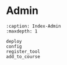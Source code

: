 <!--
SPDX-FileCopyrightText: 2023 2023, Nicolas Bota, Marcel Geiger, Florian Paul, Rajbir Singh, Niklas Sirch, Jan Swiridow, Duc Minh Vu, Mike Wegele

SPDX-License-Identifier: CC-BY-SA-4.0
-->

# Admin

```{toctree}
:caption: Index-Admin
:maxdepth: 1

deploy
config
register_tool
add_to_course

```